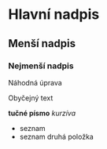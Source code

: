 # Hlavní nadpis

## Menší nadpis

### Nejmenší nadpis

Náhodná úprava

Obyčejný text

**tučné písmo**
*kurzíva*

- seznam
- seznam druhá položka

